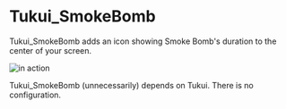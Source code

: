 Tukui_SmokeBomb
===============

Tukui_SmokeBomb adds an icon showing Smoke Bomb's duration to the center of your screen.

![in action](http://i.imgur.com/H7OQO.png "in action")

Tukui_SmokeBomb (unnecessarily) depends on Tukui. There is no configuration.

